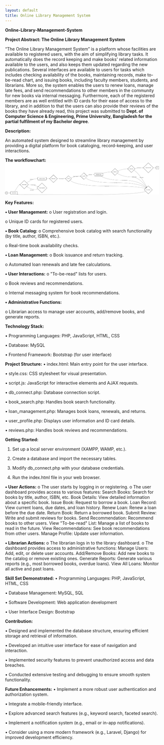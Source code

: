 ```yaml
---
layout: default
title: Online Library Management System
---
```


**Online-Library-Management-System**

**Project Abstract: The Online Library Management System** 

“The Online Library Management System” is a platform whose facilities are available to registered 
users, with the aim of simplifying library tasks. It automatically does the record keeping and make 
books' related information available to the users, and also keeps them updated regarding the new 
publications. Several interfaces are available to users for tasks which includes checking availability of 
the books, maintaining records, make to-be-read chart, and issuing books, including faculty members, 
students, and librarians. More so, the system enables the users to renew loans, manage late fees, and 
send recommendations to other members in the community for new books via internal messaging. 
Furthermore, each of the registered members are as well entitled with ID cards for their ease of access 
to the library, and in addition to that the users can also provide their reviews of the books they have 
already read, this project was submitted to **Dept. of Computer Science & Engineering, Prime 
University, Bangladesh for the partial fulfilment of my Bachelor degree**.

**Description:**

An automated system designed to streamline library management by providing a digital platform for book cataloging, record-keeping, and user interactions.

**The workflowchart:**
![Circuit Diagram](https://raw.githubusercontent.com/Tisha-Tasmia/Online-Library-Management-System/refs/heads/main/Work_flowchart.png.png)

**Key Features:**

**•	User Management:** 
o	User registration and login.

o	Unique ID cards for registered users.

**•	Book Catalog:** 
o	Comprehensive book catalog with search functionality (by title, author, ISBN, etc.).

o	Real-time book availability checks.

**•	Loan Management:** 
o	Book issuance and return tracking.

o	Automated loan renewals and late fee calculations.

**•	User Interactions:** 
o	"To-be-read" lists for users.

o	Book reviews and recommendations.

o	Internal messaging system for book recommendations.

**•	Administrative Functions:**

o	Librarian access to manage user accounts, add/remove books, and generate reports.

**Technology Stack:**

•	Programming Languages: PHP, JavaScript, HTML, CSS

•	Database: MySQL

•	Frontend Framework: Bootstrap (for user interface)

**Project Structure:**
•	index.html: Main entry point for the user interface.

•	style.css: CSS stylesheet for visual presentation.

•	script.js: JavaScript for interactive elements and AJAX requests.

•	db_connect.php: Database connection script.

•	book_search.php: Handles book search functionality.

•	loan_management.php: Manages book loans, renewals, and returns.

•	user_profile.php: Displays user information and ID card details.

•	reviews.php: Handles book reviews and recommendations. 

**Getting Started:**
1.	Set up a local server environment (XAMPP, WAMP, etc.).
   
2.	Create a database and import the necessary tables.
   
3.	Modify db_connect.php with your database credentials.
   
4.	Run the index.html file in your web browser.


**•	User Actions:**
o	The user starts by logging in or registering.
o	The user dashboard provides access to various features: 
Search Books: Search for books by title, author, ISBN, etc.
Book Details: View detailed information about a specific book.
Issue Book: Request to borrow a book.
Loan Record: View current loans, due dates, and loan history.
Renew Loan: Renew a loan before the due date.
Return Book: Return a borrowed book.
Submit Review: Write and submit reviews for books.
Send Recommendation: Recommend books to other users.
View "To-be-read" List: Manage a list of books to read in the future.
View Recommendations: See book recommendations from other users.
Manage Profile: Update user information.

**•	Librarian Actions:** 
o	The librarian logs in to the library dashboard.
o	The dashboard provides access to administrative functions: 
Manage Users: Add, edit, or delete user accounts.
Add/Remove Books: Add new books to the catalog or remove existing ones.
Generate Reports: Generate various reports (e.g., most borrowed books, overdue loans).
View All Loans: Monitor all active and past loans.

**Skill Set Demonstrated:**
•	Programming Languages: PHP, JavaScript, HTML, CSS

•	Database Management: MySQL, SQL

•	Software Development: Web application development

•	User Interface Design: Bootstrap

**Contribution:**

•	Designed and implemented the database structure, ensuring efficient storage and retrieval of information.

•	Developed an intuitive user interface for ease of navigation and interaction.

•	Implemented security features to prevent unauthorized access and data breaches.

•	Conducted extensive testing and debugging to ensure smooth system functionality.

**Future Enhancements:**
•	Implement a more robust user authentication and authorization system.

•	Integrate a mobile-friendly interface.

•	Explore advanced search features (e.g., keyword search, faceted search).

•	Implement a notification system (e.g., email or in-app notifications).

•	Consider using a more modern framework (e.g., Laravel, Django) for improved development efficiency.


